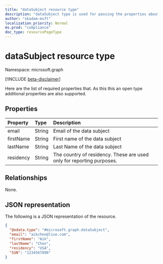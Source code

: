 ```yaml
---
title: "dataSubject resource type"
description: "dataSubject type is used for passing the properties about the data subject. The properties are used for creating the query that is used for searching  the content. This is an open type which means that additional properties can be added. For example customer Id etc."
author: "skadam-msft"
localization_priority: Normal
ms.prod: "compliance"
doc_type: resourcePageType
---
```


# dataSubject resource type

Namespace: microsoft.graph

[!INCLUDE [beta-disclaimer](../../includes/beta-disclaimer.md)]

Here are the list of required properties that. As this this an open type additional properties are also supported. 

## Properties
|Property|Type|Description|
|:---|:---|:---|
|email|String|Email of the data subject|
|firstName|String|First name of the data subject|
|lastName|String|Last Name of the data subject|
|residency|String|The country of residency. These are used only for reporting purposes.|

## Relationships
None.

## JSON representation
The following is a JSON representation of the resource.
<!-- {
  "blockType": "resource",
  "@odata.type": "microsoft.graph.dataSubject"
}
-->
``` json
{
  "@odata.type": "#microsoft.graph.dataSubject",
  "email": "aikchen@live.com",
  "firstName": "Aik",
  "lastName": "Chen",
  "residency": "USA",
  "SSN": "1234567890"
}
```

